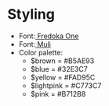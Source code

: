 <h1>Styling</h1>
<ul>
  <li>Font:<a href="https://fonts.google.com/specimen/Fredoka+One"> Fredoka One</a></li>
  <li>Font:<a href="https://fonts.google.com/specimen/Muli?selection.family=Muli"> Muli</a></li>
  <li>Color palette:
    <ul>
      <li>$brown = #B5AE93</li>
      <li>$blue = #32E3C7</li>
      <li>$yellow = #FAD95C</li>
      <li>$lightpink = #C773C7</li>
      <li>$pink = #B712B8</li>
    </ul>
  </li>
</ul>
